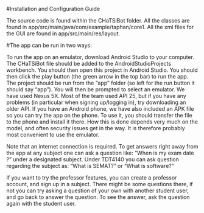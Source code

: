 #Installation and Configuration Guide

The source code is found within the CHaTSiBot folder. All the classes are found in app/src/main/java/com/example/taphan/core1. All the xml files for the GUI are found in 
app/src/main/res/layout.

#The app can be run in two ways: 

To run the app on an emulator, download Android Studio to your computer. The CHaTSiBot file should be added to the AndroidStudioProjects workbench. You should then open this project in Android Studio. You should then click the play button (the green arrow in the top bar) to run the app. The project should be run from the “app” folder (so left for the run button it should say “app”). You will then be prompted to select an emulator. We have used Nexus 5X. Most of the team used API 25, but if you have any problems (in particular when signing up/logging in), try downloading an older API.
If you have an Android phone, we have also included an APK file so you can try the app on the phone. To use it, you should transfer the file to the phone and install it there. How this is done depends very much on the model, and often security issues get in the way. It is therefore probably most convenient to use the emulator.

Note that an internet connection is required.
To get answers right away from the app at any subject one can ask a question like: “When is my exam date ?” under a designated subject.
Under TDT4140 you can ask question regarding the subject as: “What is SEMAT?” or “What is software?”

If you want to try the professor features, you can create a professor account, and sign up in a subject. There might be some questions there, if not you can try asking a question of your own with another student user, and go back to answer the question. To see the answer, ask the question again with the student user. 

